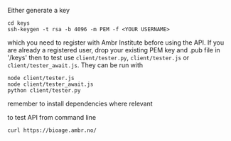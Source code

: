 Either generate a key
```
cd keys
ssh-keygen -t rsa -b 4096 -m PEM -f <YOUR USERNAME>
```
which you need to register with Ambr Institute before using the API. 
If you are already a registered user, drop your existing PEM key and .pub file in '/keys'
then to test use `client/tester.py`, `client/tester.js` or `client/tester_await.js`. 
They can be run with 
```
node client/tester.js
node client/tester_await.js
python client/tester.py
```
remember to install dependencies where relevant

to test API from command line
```
curl https://bioage.ambr.no/
```